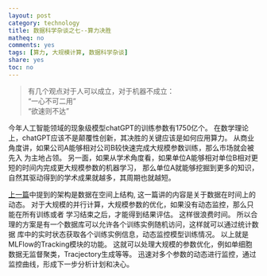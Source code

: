 ```yaml
---
layout: post
category: technology
title: 数据科学杂谈之七--算力决胜
matheq: no
comments: yes
tags: [算力, 大规模计算, 数据科学杂谈]
share: yes
toc: no
---
```


> 有几个观点对于人可以成立，对于机器不成立：  
> “一心不可二用”  
> “欲速则不达”

今年人工智能领域的现象级模型chatGPT的训练参数有1750亿个。
在数学理论上，chatGPT应该不是颠覆性创新，其决胜的关键应该是如何应用算力。
从商业角度讲，如果公司A能够相对公司B较快速完成大规模参数训练，那么市场就会被先入
为主地占领。
另一面，如果从学术角度看，如果单位A能够相对单位B相对更短的时间内完成更大规模参数的机器学习，
那么单位A就能够挖掘到更多的知识，自然其驱动得到的学术成果就越多，其周期也就越短。

[上一篇](https://dustincys.github.io/cn/2022/11/datascience/)中提到的架构是数据在空间上结构,
这一篇讲的内容是关于数据在时间上的动态。
对于大规模的并行计算，大规模参数的优化，如果没有动态监控，那么只能在所有训练或者
学习结束之后，才能得到结果评估。
这样很浪费时间。
所以合理的方案是有一个数据库可以允许各个训练实例随机访问，这样就可以通过统计数据
库中的实时状态获取各个训练实例信息，动态监控模型训练情况。
以上就是MLFlow的Tracking模块的功能。
这就可以处理大规模的参数优化，例如单细胞数据无监督聚类，Tracjectory生成等等。
迅速对多个参数的动态进行监控，通过监控曲线，形成下一步分析计划和决心。

